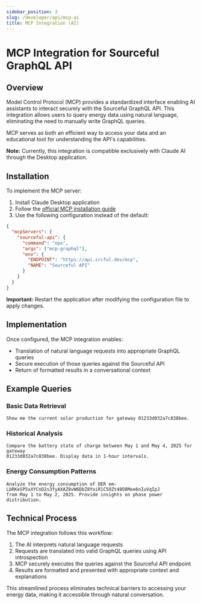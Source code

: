 ```yaml
---
sidebar_position: 3
slug: /developer/api/mcp-ai
title: MCP Integration (AI)
---
```


# MCP Integration for Sourceful GraphQL API

## Overview

Model Control Protocol (MCP) provides a standardized interface enabling AI assistants to interact securely with the Sourceful GraphQL API. This integration allows users to query energy data using natural language, eliminating the need to manually write GraphQL queries.

MCP serves as both an efficient way to access your data and an educational tool for understanding the API's capabilities.

**Note:** Currently, this integration is compatible exclusively with Claude AI through the Desktop application.

## Installation

To implement the MCP server:

1. Install Claude Desktop application
2. Follow the [official MCP installation guide](https://modelcontextprotocol.io/quickstart/user)
3. Use the following configuration instead of the default:

```json
{
  "mcpServers": {
    "sourceful-api": {
      "command": "npx",
      "args": ["mcp-graphql"],
      "env": {
        "ENDPOINT": "https://api.srcful.dev/mcp",
        "NAME": "Sourceful API"
      }
    }
  }
}
```

**Important:** Restart the application after modifying the configuration file to apply changes.

## Implementation

Once configured, the MCP integration enables:

- Translation of natural language requests into appropriate GraphQL queries
- Secure execution of those queries against the Sourceful API
- Return of formatted results in a conversational context

## Example Queries

### Basic Data Retrieval
```
Show me the current solar production for gateway 01233d032a7c838bee.
```

### Historical Analysis
```
Compare the battery state of charge between May 1 and May 4, 2025 for gateway
01233d032a7c838bee. Display data in 1-hour intervals.
```

### Energy Consumption Patterns
```
Analyze the energy consumption of DER em-LbRKeSP5xXYCnD2s3fyAXAZ8vW6DbZ8YoiR1C5OZt48O8Moe6nIuVqIpJ 
from May 1 to May 2, 2025. Provide insights on phase power distribution.
```

## Technical Process

The MCP integration follows this workflow:

1. The AI interprets natural language requests
2. Requests are translated into valid GraphQL queries using API introspection
3. MCP securely executes the queries against the Sourceful API endpoint
4. Results are formatted and presented with appropriate context and explanations

This streamlined process eliminates technical barriers to accessing your energy data, making it accessible through natural conversation.